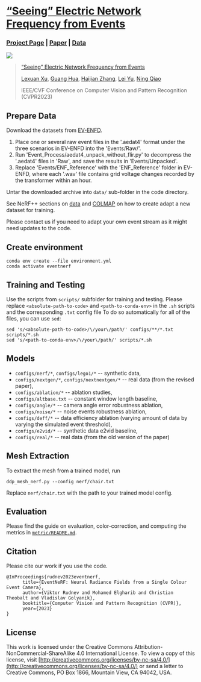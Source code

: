 # [“Seeing” Electric Network Frequency from Events](https://xlx-creater.github.io/E-ENF/)

### [Project Page](https://xlx-creater.github.io/E-ENF/) | [Paper](https://arxiv.org/pdf) | [Data](https://whueducn-my.sharepoint.com/:f:/g/personal/2018302120267_whu_edu_cn/En7DQ7Sg-KhIjeHlphDd1sIBA7alS2xg6UqKfbWf0E-3Zg?e=9aDKcG)

<img src='https://github.com/xlx-creater/E-ENF/blob/main/Illustration.png'/> 

> [“Seeing” Electric Network Frequency from Events](https://xlx-creater.github.io/E-ENF/) 
>
>  [Lexuan Xu](https://scholar.google.com.hk/citations?hl=zh-CN&user=g3itm8IAAAAJ), [Guang Hua](https://ghua-ac.github.io/), [Haijian Zhang](https://scholar.google.com/citations?user=cEWbejoAAAAJ&hl=zh-CN&oi=ao), [Lei Yu](https://scholar.google.com/citations?user=Klc_GHUAAAAJ&hl=zh-CN), [Ning Qiao](https://scholar.google.com/citations?user=e7FIdOMAAAAJ&hl=zh-CN&oi=ao)
>
> IEEE/CVF Conference on Computer Vision and Pattern Recognition (CVPR2023)


## Prepare Data

Download the datasets from [EV-ENFD](https://whueducn-my.sharepoint.com/:f:/g/personal/2018302120267_whu_edu_cn/En7DQ7Sg-KhIjeHlphDd1sIBA7alS2xg6UqKfbWf0E-3Zg?e=9aDKcG).


1. Place one or several raw event files in the '.aedat4' format under the three scenarios in EV-ENFD into the 'Events/Raw/'.
2. Run 'Event_Process/aedat4_unpack_without_flir.py' to decompress the '.aedat4' files in 'Raw', and save the results in 'Events/Unpacked'.
3. Replace 'Events/ENF_Reference' with the 'ENF_Reference' folder in EV-ENFD, where each '.wav' file contains grid voltage changes recorded by the transformer within an hour.


Untar the downloaded archive into `data/` sub-folder in the code directory.

See NeRF++ sections on [data](https://github.com/Kai-46/nerfplusplus#data) and [COLMAP](https://github.com/Kai-46/nerfplusplus#generate-camera-parameters-intrinsics-and-poses-with-colmap-sfm) on how to create adapt a new dataset for training. 

Please contact us if you need to adapt your own event stream as it might need updates to the code.

## Create environment

```
conda env create --file environment.yml
conda activate eventnerf
```

## Training and Testing

Use the scripts from `scripts/` subfolder for training and testing.
Please replace `<absolute-path-to-code>` and `<path-to-conda-env>` in the `.sh` scripts and the corresponding `.txt` config file
To do so automatically for all of the files, you can use `sed`:
```
sed 's/<absolute-path-to-code>/\/your\/path/' configs/**/*.txt scripts/*.sh
sed 's/<path-to-conda-env>/\/your\/path/' scripts/*.sh
```

## Models

 - `configs/nerf/*`, `configs/lego1/*` -- synthetic data,
 - `configs/nextgen/*`, `configs/nextnextgen/*` -- real data (from the revised paper),
 - `configs/ablation/*` -- ablation studies,
 - `configs/altbase.txt` -- constant window length baseline,
 - `configs/angle/*` -- camera angle error robustness ablation,
 - `configs/noise/*` -- noise events robustness ablation,
 - `configs/deff/*` -- data efficiency ablation (varying amount of data by varying the simulated event threshold),
 - `configs/e2vid/*` -- synthetic data e2vid baseline,
 - `configs/real/*` -- real data (from the old version of the paper)

## Mesh Extraction

To extract the mesh from a trained model, run

```
ddp_mesh_nerf.py --config nerf/chair.txt
```

Replace `nerf/chair.txt` with the path to your trained model config.


## Evaluation
Please find the guide on evaluation, color-correction, and computing the metrics in [`metric/README.md`](https://github.com/r00tman/EventNeRF/blob/main/metric/README.md).

## Citation

Please cite our work if you use the code.

```
@InProceedings{rudnev2023eventnerf,
      title={EventNeRF: Neural Radiance Fields from a Single Colour Event Camera},
      author={Viktor Rudnev and Mohamed Elgharib and Christian Theobalt and Vladislav Golyanik},
      booktitle={Computer Vision and Pattern Recognition (CVPR)},
      year={2023}
}
```

## License

This work is licensed under the Creative Commons Attribution-NonCommercial-ShareAlike 4.0 International License. To view a copy of this license, visit [http://creativecommons.org/licenses/by-nc-sa/4.0/](http://creativecommons.org/licenses/by-nc-sa/4.0/) or send a letter to Creative Commons, PO Box 1866, Mountain View, CA 94042, USA.
